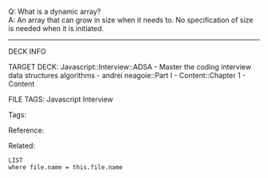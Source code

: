 Q: What is a dynamic array?  
A: An array that can grow in size when it needs to. No specification of size is needed when it is initiated.
<!--ID: 1690027055170-->

---

DECK INFO

TARGET DECK: Javascript::Interview::ADSA - Master the coding interview data structures algorithms - andrei neagoie::Part I - Content::Chapter 1 - Content

FILE TAGS: Javascript Interview

Tags:

Reference:

Related:

```dataview
LIST
where file.name = this.file.name
```
